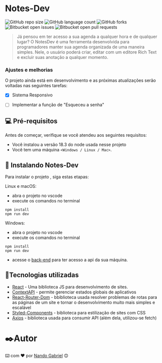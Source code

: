 # Notes-Dev

![GitHub repo size](https://img.shields.io/github/repo-size/engnandogabriel/notes-dev?style=for-the-badge)
![GitHub language count](https://img.shields.io/github/languages/count/engnandogabriel/notes-dev?style=for-the-badge)
![GitHub forks](https://img.shields.io/github/forks/engnandogabriel/notes-dev?style=for-the-badge)
![Bitbucket open issues](https://img.shields.io/bitbucket/issues/engnandogabriel/notes-dev?style=for-the-badge)
![Bitbucket open pull requests](https://img.shields.io/bitbucket/pr-raw/engnandogabriel/notes-dev?style=for-the-badge)

> Já pensou em ter acesso a sua agenda a qualquer hora e de qualquer lugar? O NotesDev é uma
ferramenta desenvolvida para programadores manter sua agenda organizada de uma maneira simples.
Nele, o usuário poderá criar, editar com um editore Rich Text e excluir suas anotação a qualquer
momento.
### Ajustes e melhorias

O projeto ainda está em desenvolvimento e as próximas atualizações serão voltadas nas seguintes tarefas:

- [x] Sistema Responsivo
- [ ] Implementar a função de "Esqueceu a senha"


## 💻 Pré-requisitos

Antes de começar, verifique se você atendeu aos seguintes requisitos:

* Você instalou a versão 18.3 do node usada nesse projeto
* Você tem uma máquina `<Windows / Linux / Mac>`. 

## 🚀 Instalando Notes-Dev

Para instalar o projeto <Notes-Devl>, siga estas etapas:

Linux e macOS:
* abra o projeto no vscode
* execute os comandos no terminal
```
npm install
npm run dev
```

Windows:
* abra o projeto no vscode
* execute os comandos no terminal
```
npm install
npm run dev
```

* acesse o [back-end](https://github.com/engnandogabriel/notes-dev-api) para ter acesso a api da sua máquina.

## 🔧Tecnologias utilizadas
* [React](https://vitejs.dev/guide/) - Uma biblioteca JS para desenvolvimento de sites.
* [ContextAPI](https://reactjs.org/docs/context.html) - permite gerenciar estados globais de aplicativos
* [React-Router-Dom](https://reactrouter.com/en/main) - bbiblioteca usada resolver problemas de rotas para as páginas de um site e tornar o desenvolvimento muito mais simples e escalável
* [Styled-Components](https://styled-components.com/) - biblioteca para estilização de sites com CSS
* [Axios](https://axios-http.com/ptbr/docs/intro) - biblioteca usada para consumir API (além dela, utilizou-se fetch)


# ✒️Autor

⌨️ com ❤️ por [Nando Gabriel](https://github.com/engnandogabriel/) 😊
